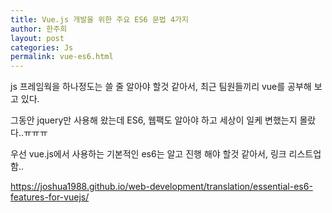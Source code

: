 ```yaml
---
title: Vue.js 개발을 위한 주요 ES6 문법 4가지
author: 한주희
layout: post
categories: Js
permalink: vue-es6.html
---
```


js 프레임웍을 하나정도는 쓸 줄 알아야 할것 같아서, 최근 팀원들끼리 vue를 공부해 보고 있다.  
  
그동안 jquery만 사용해 왔는데 ES6, 웹팩도 알아야 하고 세상이 일케 변했는지 몰랐다..ㅠㅠㅠ  

우선 vue.js에서 사용하는 기본적인 es6는 알고 진행 해야 할것 같아서, 링크 리스트업함..  

https://joshua1988.github.io/web-development/translation/essential-es6-features-for-vuejs/
